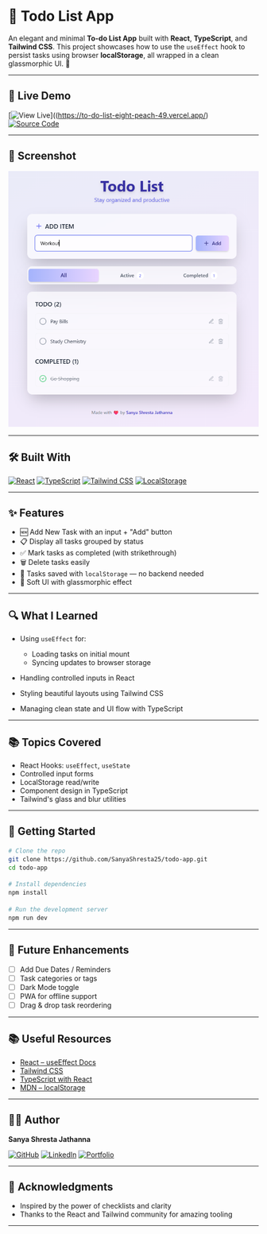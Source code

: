 # 📝 Todo List App

An elegant and minimal **To-do List App** built with **React**, **TypeScript**, and **Tailwind CSS**. This project showcases how to use the `useEffect` hook to persist tasks using browser **localStorage**, all wrapped in a clean glassmorphic UI. 🌿

---

## 🚀 Live Demo

[![View Live](https://img.shields.io/badge/🌐%20Live-Click%20Here-blueviolet?style=flat\&logo=vercel\&logoColor=white)]((https://to-do-list-eight-peach-49.vercel.app/)
[![Source Code](https://img.shields.io/badge/💻%20Code-GitHub-lightpink?style=flat\&logo=github)](https://github.com/SanyaShresta25/To-Do-List)

---

## 📸 Screenshot

![Todo App Screenshot](./screenshot.png)

---

## 🛠️ Built With

[![React](https://img.shields.io/badge/-React-61DAFB?style=flat\&logo=react\&logoColor=black)](https://react.dev)
[![TypeScript](https://img.shields.io/badge/-TypeScript-lightblue?style=flat\&logo=typescript\&logoColor=black)](https://www.typescriptlang.org/)
[![Tailwind CSS](https://img.shields.io/badge/-TailwindCSS-lightgreen?style=flat\&logo=tailwindcss\&logoColor=black)](https://tailwindcss.com/)
[![LocalStorage](https://img.shields.io/badge/-localStorage-ffd6e8?style=flat)](https://developer.mozilla.org/en-US/docs/Web/API/Window/localStorage)

---

## ✨ Features

* 🆕 Add New Task with an input + "Add" button
* 📋 Display all tasks grouped by status
* ✅ Mark tasks as completed (with strikethrough)
* 🗑️ Delete tasks easily
* 💾 Tasks saved with `localStorage` — no backend needed
* 🌈 Soft UI with glassmorphic effect

---

## 🔍 What I Learned

* Using `useEffect` for:

  * Loading tasks on initial mount
  * Syncing updates to browser storage
* Handling controlled inputs in React
* Styling beautiful layouts using Tailwind CSS
* Managing clean state and UI flow with TypeScript

---

## 📚 Topics Covered

* React Hooks: `useEffect`, `useState`
* Controlled input forms
* LocalStorage read/write
* Component design in TypeScript
* Tailwind's glass and blur utilities

---

## 🔧 Getting Started

```bash
# Clone the repo
git clone https://github.com/SanyaShresta25/todo-app.git
cd todo-app

# Install dependencies
npm install

# Run the development server
npm run dev
```

---

## 🌱 Future Enhancements

* [ ] Add Due Dates / Reminders
* [ ] Task categories or tags
* [ ] Dark Mode toggle
* [ ] PWA for offline support
* [ ] Drag & drop task reordering

---

## 📚 Useful Resources

* [React – useEffect Docs](https://react.dev/reference/react/useEffect)
* [Tailwind CSS](https://tailwindcss.com/docs)
* [TypeScript with React](https://react-typescript-cheatsheet.netlify.app/)
* [MDN – localStorage](https://developer.mozilla.org/en-US/docs/Web/API/Window/localStorage)

---

## 👩‍💻 Author

**Sanya Shresta Jathanna**

[![GitHub](https://img.shields.io/badge/-GitHub-black?style=flat\&logo=github)](https://github.com/SanyaShresta25)
[![LinkedIn](https://img.shields.io/badge/-LinkedIn-ccf?style=flat\&logo=linkedin\&logoColor=black)](https://www.linkedin.com/in/sanya-shresta-jathanna)
[![Portfolio](https://img.shields.io/badge/-Portfolio-e6e6fa?style=flat)](https://sanyashresta.netlify.app/)

---

## 🙏 Acknowledgments

* Inspired by the power of checklists and clarity
* Thanks to the React and Tailwind community for amazing tooling

---

